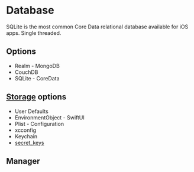 # Database

SQLite is the most common Core Data  relational database available for iOS apps.
Single threaded.

## Options

- Realm - MongoDB
- CouchDB
- SQLite - CoreData


## [Storage](storage.md) options

- User Defaults
- EnvironmentObject - SwiftUI
- Plist - Configuration
- xcconfig
- Keychain
- [secret_keys](secret_keys.md)





## Manager